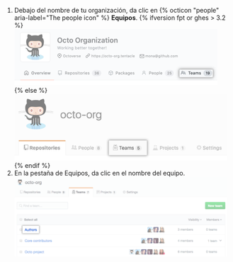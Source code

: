 1. Debajo del nombre de tu organización, da clic en
{% octicon "people" aria-label="The people icon" %} **Equipos**.
  {% ifversion fpt or ghes > 3.2 %}
  ![Pestaña de equipos](/assets/images/help/organizations/organization-teams-tab-with-overview.png)
  {% else %}
  ![Pestaña de equipos](/assets/images/help/organizations/organization-teams-tab.png)
  {% endif %}
1. En la pestaña de Equipos, da clic en el nombre del equipo. ![Lista de los equipos de la organización](/assets/images/help/teams/click-team-name.png)
